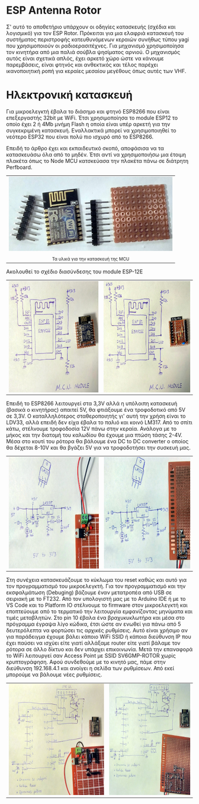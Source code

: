 ESP Antenna Rotor
=================

Σ' αυτό το αποθετήριο υπάρχουν οι οδηγίες κατασκευής (σχέδια και λογισμικό) για τον ESP Rotor. Πρόκειται για μια ελαφριά κατασκευή του συστήματος περιστροφής κατευθυνόμενων κεραιών συνήθως τύπου yagi που χρησιμοποιούν οι ραδιοερασιτέχνες. Για μηχανισμό χρησιμοποίησα τον κινητήρα από μια παλιά σούβλα ψησίματος αρνιού. Ο μηχανισμός αυτός είναι σχετικά απλός, έχει αρκετό χώρο ώστε να κάνουμε παρεμβάσεις, είναι φτηνός και ανθεκτικός και τέλος παρέχει ικανοποιητική ροπή για κεραίες μεσαίου μεγέθους όπως αυτές των VHF.

Ηλεκτρονική κατασκευή
=====================

<p>Για μικροελεγκτή έβαλα το διάσημο και φτηνό ESP8266 που είναι επεξεργαστής 32bit με WiFi. Έτσι χρησιμοποίησα το module ESP12 το οποίο έχει 2 ή 4Mb μνήμη Flash η οποία είναι υπέρ αρκετή για την συγκεκριμένη κατασκευή. Εναλλακτικά μπορεί να χρησιμοποιηθεί το νεότερο ESP32 που είναι πολύ πιο ισχυρό από το ESP8266.</p>

<p>Επειδή το άρθρο έχει και εκπαιδευτικό σκοπό, αποφάσισα να τα κατασκευάσω όλα από το μηδέν. Έτσι αντί να χρησιμοποιήσω μια έτοιμη πλακέτα όπως το Node MCU κατσκεύασα την πλακέτα πάνω σε διάτρητη Perfboard.</p>

<table align="center">
 <tr>
  <td><img src="/hardware/electronics/schematics+images/cpu1.jpg" height="200"></td>
  </tr>
 <tr><td align="center"><sub>Τα υλικά για την κατασκευή της MCU</sub></td></tr>
 </table>

Ακολουθεί το σχέδιο διασύνδεσης του module ESP-12E
<table align="center">
 <tr>
  <td><img src="/hardware/electronics/schematics+images/mcu1.jpg" height="300"></td>
  <td><img src="/hardware/electronics/schematics+images/mcu2.jpg" height="300"></td>
  </tr>
 </table>
 
Επειδή το ESP8266 λειτουργεί στα 3,3V αλλά η υπόλοιπη κατασκευή (βασικά ο κινητήρας) απαιτεί 5V, θα φτιάξουμε ένα τροφοδοτικό από 5V σε 3,3V. Ο καταλληλότερος σταθεροποιητής γι' αυτή την χρήση είναι το LDV33, αλλά επειδή δεν είχα έβαλα το παλιό και κοινό LM317. Από το σπίτι κάτω, στέλνουμε τροφοδοσία 12V πάνω στην κεραία. Ανάλογα με το μήκος και την διατομή του καλωδίου θα έχουμε μια πτώση τάσης 2-4V. Μέσα στο κουτί του ρότορα θα βάλουμε ένα DC to DC converter ο οποίος θα δέχεται 8-10V και θα βγάζει 5V για να τροφοδοτήσει την συσκευή μας.
<table align="center">
 <tr>
  <td><img src="/hardware/electronics/schematics+images/psu1.jpg" height="300"></td>
  <td><img src="/hardware/electronics/schematics+images/psu2.jpg" height="300"></td>
  </tr>
 </table>
 
Στη συνέχεια κατασκευάζουμε το κύκλωμα του reset καθώς και αυτό για τον προγραμματισμό του μικροελεγκτή. Για τον προγραμματισμό και την εκσφαλμάτωση (Debuging) βάζουμε έναν μετατροπέα από USB σε σειριακή με το FT232. Από τον υπολογιστή μας με το Arduino IDE ή με το VS Code και το Platform IO στέλνουμε το firmware στον μικροελεγκτή και εποπτεύουμε από το τερματικό την λειτουργία εμφανίζοντας μηνύματα και τιμές μεταβλητών. Στο pin 10 έβαλα ένα βραχυκυκλωτήρα και μέσα στο πρόγραμμα έγραψα λίγο κώδικα, έτσι ώστε αν ενωθεί για πάνω από 5 δευτερόλεπτα να φορτώσει τις αρχικές ρυθμίσεις. Αυτό είναι χρήσιμο αν για παράδειγμα έχουμε βάλει κάποιο WiFi SSID ή κάποια διεύθυνση IP που έχει παύσει να ισχύει είτε γιατί αλλάξαμε router είτε γιατί βάλαμε τον ρότορα σε άλλο δίκτυο και δεν υπάρχει επικοινωνία. Μετά την επαναφορά το WiFi λειτουργεί σαν Access Point με SSID SV6GMP-ROTOR χωρίς κρυπτογράφηση. Αφού συνδεθούμε με το κινητό μας, πάμε στην διεύθυνση 192.168.4.1 και ανοίγει η σελίδα των ρυθμίσεων. Από εκεί μπορούμε να βάλουμε νέες ρυθμίσεις.
<table align="center">
 <tr>
  <td><img src="/hardware/electronics/schematics+images/reset_prog1.jpg" height="300"></td>
  <td><img src="/hardware/electronics/schematics+images/reset_prog2.jpg" height="300"></td>
  </tr>
 </table>
